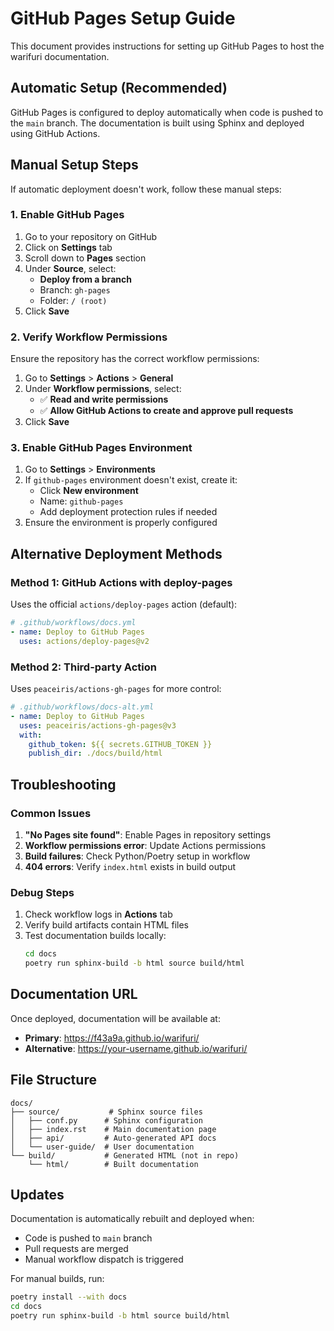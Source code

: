 # GitHub Pages Setup Guide

This document provides instructions for setting up GitHub Pages to host the warifuri documentation.

## Automatic Setup (Recommended)

GitHub Pages is configured to deploy automatically when code is pushed to the `main` branch. The documentation is built using Sphinx and deployed using GitHub Actions.

## Manual Setup Steps

If automatic deployment doesn't work, follow these manual steps:

### 1. Enable GitHub Pages

1. Go to your repository on GitHub
2. Click on **Settings** tab
3. Scroll down to **Pages** section
4. Under **Source**, select:
   - **Deploy from a branch**
   - Branch: `gh-pages`
   - Folder: `/ (root)`
5. Click **Save**

### 2. Verify Workflow Permissions

Ensure the repository has the correct workflow permissions:

1. Go to **Settings** > **Actions** > **General**
2. Under **Workflow permissions**, select:
   - ✅ **Read and write permissions**
   - ✅ **Allow GitHub Actions to create and approve pull requests**
3. Click **Save**

### 3. Enable GitHub Pages Environment

1. Go to **Settings** > **Environments**
2. If `github-pages` environment doesn't exist, create it:
   - Click **New environment**
   - Name: `github-pages`
   - Add deployment protection rules if needed
3. Ensure the environment is properly configured

## Alternative Deployment Methods

### Method 1: GitHub Actions with deploy-pages

Uses the official `actions/deploy-pages` action (default):

```yaml
# .github/workflows/docs.yml
- name: Deploy to GitHub Pages
  uses: actions/deploy-pages@v2
```

### Method 2: Third-party Action

Uses `peaceiris/actions-gh-pages` for more control:

```yaml
# .github/workflows/docs-alt.yml
- name: Deploy to GitHub Pages
  uses: peaceiris/actions-gh-pages@v3
  with:
    github_token: ${{ secrets.GITHUB_TOKEN }}
    publish_dir: ./docs/build/html
```

## Troubleshooting

### Common Issues

1. **"No Pages site found"**: Enable Pages in repository settings
2. **Workflow permissions error**: Update Actions permissions
3. **Build failures**: Check Python/Poetry setup in workflow
4. **404 errors**: Verify `index.html` exists in build output

### Debug Steps

1. Check workflow logs in **Actions** tab
2. Verify build artifacts contain HTML files
3. Test documentation builds locally:
   ```bash
   cd docs
   poetry run sphinx-build -b html source build/html
   ```

## Documentation URL

Once deployed, documentation will be available at:
- **Primary**: https://f43a9a.github.io/warifuri/
- **Alternative**: https://your-username.github.io/warifuri/

## File Structure

```
docs/
├── source/           # Sphinx source files
│   ├── conf.py      # Sphinx configuration
│   ├── index.rst    # Main documentation page
│   ├── api/         # Auto-generated API docs
│   └── user-guide/  # User documentation
└── build/           # Generated HTML (not in repo)
    └── html/        # Built documentation
```

## Updates

Documentation is automatically rebuilt and deployed when:
- Code is pushed to `main` branch
- Pull requests are merged
- Manual workflow dispatch is triggered

For manual builds, run:
```bash
poetry install --with docs
cd docs
poetry run sphinx-build -b html source build/html
```
